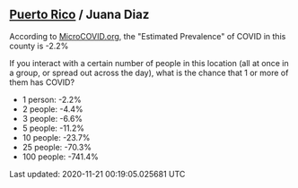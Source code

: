 
## [Puerto Rico](/united-states/puerto-rico) / Juana Diaz

According to [MicroCOVID.org](http://microcovid.org),
the "Estimated Prevalence" of COVID in this county is -2.2%

If you interact with a certain number of people in this location
(all at once in a group, or spread out across the day), what is the chance that
1 or more of them has COVID?

- 1 person: -2.2%
- 2 people: -4.4%
- 3 people: -6.6%
- 5 people: -11.2%
- 10 people: -23.7%
- 25 people: -70.3%
- 100 people: -741.4%

Last updated: 2020-11-21 00:19:05.025681 UTC
